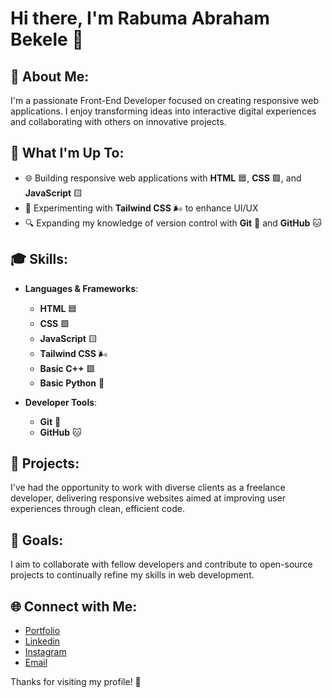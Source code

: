 # Hi there, I'm Rabuma Abraham Bekele 👋

## 💫 About Me:
I'm a passionate Front-End Developer focused on creating responsive web applications. I enjoy transforming ideas into interactive digital experiences and collaborating with others on innovative projects.

## 🚀 What I'm Up To:
- 🌐 Building responsive web applications with **HTML** 🟦, **CSS** 🟩, and **JavaScript** 🟨
- 🎨 Experimenting with **Tailwind CSS** 🌬️ to enhance UI/UX
- 🔍 Expanding my knowledge of version control with **Git** 🐙 and **GitHub** 🐱

## 🎓 Skills:
- **Languages & Frameworks**:
  - **HTML** 🟦
  - **CSS** 🟩
  - **JavaScript** 🟨
  - **Tailwind CSS** 🌬️
  - **Basic C++** 🟪
  - **Basic Python** 🐍
  
- **Developer Tools**:
  - **Git** 🐙
  - **GitHub** 🐱

## 📂 Projects:
I've had the opportunity to work with diverse clients as a freelance developer, delivering responsive websites aimed at improving user experiences through clean, efficient code.

## 🎯 Goals:
I aim to collaborate with fellow developers and contribute to open-source projects to continually refine my skills in web development.

## 🌐 Connect with Me:
- [Portfolio](http://rabumaabraham.github.io/)
- [Linkedin](https://www.linkedin.com/in/rabuma/)
- [Instagram](https://www.instagram.com/_rabuma/)
- [Email](mailto:iamrabuma@gmail.com)

Thanks for visiting my profile! 🚀
